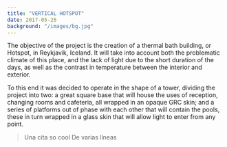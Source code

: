 ```yaml
---
title: "VERTICAL HOTSPOT"
date: 2017-05-26
background: "/images/bg.jpg"
---
```


The objective of the project is the creation of a thermal bath building, or Hotspot, in Reykjavik, Iceland. It will take into account both the problematic climate of this place, and the lack of light due to the short duration of the days, as well as the contrast in temperature between the interior and exterior.
 
To this end it was decided to operate in the shape of a tower, dividing the project into two: a great square base that will house the uses of reception, changing rooms and cafeteria, all wrapped in an opaque GRC skin; and a series of platforms out of phase with each other that will contain the pools, these in turn wrapped in a glass skin that will allow light to enter from any point.


> Una cita so cool
> De varias líneas

